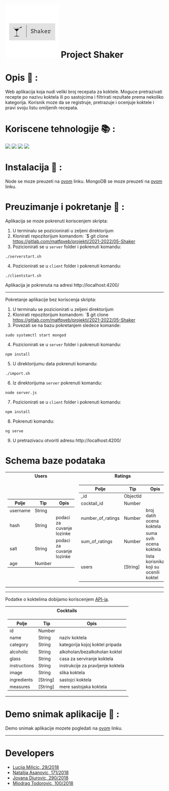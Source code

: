 
# <img src="client/src/assets/images/Shaker-logos1.png" width="170"/>           Project Shaker   


# Opis :memo: :

Web aplikacija koja nudi veliki broj recepata za koktele. Moguce pretrazivati recepte po nazivu koktela ili po sastojcima i filtrirati rezultate prema nekoliko kategorija. Korisnik moze da se registruje, pretrazuje i ocenjuje koktele i pravi svoju listu omiljenih recepata.


# Koriscene tehnologije :books: :

![](https://img.shields.io/badge/MongoDB-4EA94B?style=for-the-badge&logo=mongodb&logoColor=white)
![](https://img.shields.io/badge/Angular-DD0031?style=for-the-badge&logo=angular&logoColor=white)
![](https://img.shields.io/badge/Node.js-43853D?style=for-the-badge&logo=node.js&logoColor=white)
![](https://img.shields.io/badge/Semantic_UI-563D7C?style=for-the-badge&logo=semanticui&logoColor=white)



# Instalacija :hammer: :

Node se moze preuzeti na [ovom](https://nodejs.org/en/download/) linku.
MongoDB se moze preuzeti na [ovom](https://www.mongodb.com/try/download/community) linku.


# Preuzimanje i pokretanje :wrench: :


Aplikacija se moze pokrenuti koriscenjem skripta:

1. U terminalu se pozicionirati u zeljeni direktorijum
2. Klonirati repozitorijum komandom: `$ git clone https://gitlab.com/matfpveb/projekti/2021-2022/05-Shaker
3. Pozicionirati se u `server` folder i pokrenuti komandu:
``` 
./serverstart.sh
```
4. Pozicionirati se u `client` folder i pokrenuti komandu:
``` 
./clientstart.sh
```

Aplikacija je pokrenuta na adresi http://localhost:4200/ 



___



Pokretanje aplikacije bez koriscenja skripta:

1. U terminalu se pozicionirati u zeljeni direktorijum
2. Klonirati repozitorijum komandom: `$ git clone https://gitlab.com/matfpveb/projekti/2021-2022/05-Shaker
3. Povezati se na bazu pokretanjem sledece komande:
``` 
sudo systemctl start mongod
```
 4. Pozicionirati se u `server` folder i pokrenuti komandu:
``` 
npm install 
```
5. U direktorijumu data pokrenuti komandu:
``` 
./import.sh 
```
6. Iz direktorijuma `server` pokrenuti komandu:
``` 
node server.js
```
7. Pozicionirati se u `client` folder i pokrenuti komandu:
``` 
npm install
```
8. Pokrenuti komandu:
``` 
ng serve
```
9. U pretrazivacu otvoriti adresu http://localhost:4200/



# Schema baze podataka 
<table>
<tr>
<th>Users</th>
<th>Ratings</th>
<th>Favourites</th>
</tr>
<tr>
<td>

 Polje             | Tip       | Opis                               |
 ----------------- | ----------|------------------------------------|
 username          | String    |                                    |
 hash              | String    | podaci za cuvanje lozinke          |
 salt              | String    | podaci za cuvanje lozinke          |
 age               | Number    |                                    |
</td>
<td>

 Polje             | Tip      | Opis                                 |
 ------------------| ---------|--------------------------------------|
 _id               | ObjectId |                                      |
 cocktail_id       | Number   |                                      |
 number_of_ratings | Number   |  broj datih ocena koktela            |
 sum_of_ratings    | Number   |  suma svih ocena koktela             |
 users             | [String] |lista korisnika koji su ocenili koktel|
</td>
<td>

 Polje      | Tip       | Opis                                                  |
 ---------  | ----------|-------------------------------------------------------|
 username   | String    |                                                       |
 cocktails  | [cocktail]| id i naziv svih koktela koje je korisnik dodao u listu|
</td>
</tr>
</table>

___


Podatke o koktelima dobijamo koriscenjem [API-ja](https://www.thecocktaildb.com/api.php).


<table>
<tr>
<th>Cocktails</th>
</tr>
<tr>
<td>

 Polje             | Tip       | Opis                               |
 ------------------| ----------|------------------------------------|
 id                | Number    |                                    |
 name              | String    | naziv koktela                      |
 category          | String    | kategorija kojoj koktel pripada    |
 alcoholic         | String    | alkoholan/bezalkoholan koktel      |
 glass             | String    | casa za serviranje koktela         |
 instructions      | String    | instrukcije za pravljenje koktela  |
 image             | String    | slika koktela                      |
 ingredients       | [String]  | sastojci koktela                   |
 measures          | [String]  | mere sastojaka koktela             |
</td>
</tr>
</table>




# Demo snimak aplikacije :movie_camera: :

Demo snimak aplikacije mozete pogledati na [ovom](https://youtu.be/AU9Mg5nLoMA) linku.

___

# Developers

- [Lucija Milicic, 29/2018](https://gitlab.com/lucijamilicic)
- [Natalija Asanovic, 171/2018](https://gitlab.com/Natalija9)
- [Jovana Djurovic, 290/2018](https://gitlab.com/djurovicj)
- [Miodrag Todorovic, 100/2018](https://gitlab.com/m.todorovic)
